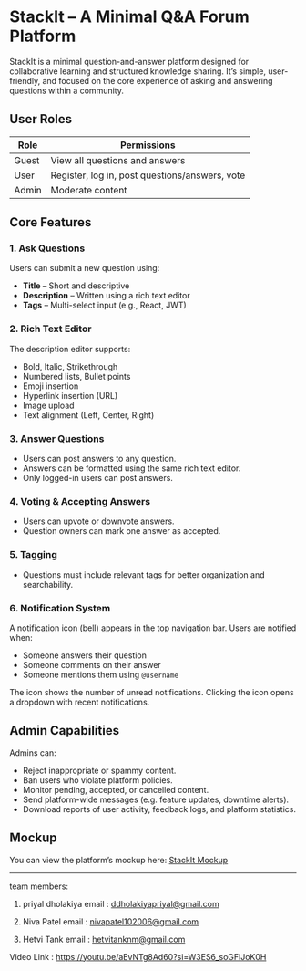 # StackIt – A Minimal Q&A Forum Platform

StackIt is a minimal question-and-answer platform designed for collaborative learning and structured knowledge sharing. It’s simple, user-friendly, and focused on the core experience of asking and answering questions within a community.

## User Roles

| Role   | Permissions                                      |
|--------|--------------------------------------------------|
| Guest  | View all questions and answers                   |
| User   | Register, log in, post questions/answers, vote   |
| Admin  | Moderate content                                 |

## Core Features

### 1. Ask Questions

Users can submit a new question using:
- **Title** – Short and descriptive
- **Description** – Written using a rich text editor
- **Tags** – Multi-select input (e.g., React, JWT)

### 2. Rich Text Editor

The description editor supports:
- Bold, Italic, Strikethrough
- Numbered lists, Bullet points
- Emoji insertion
- Hyperlink insertion (URL)
- Image upload
- Text alignment (Left, Center, Right)

### 3. Answer Questions

- Users can post answers to any question.
- Answers can be formatted using the same rich text editor.
- Only logged-in users can post answers.

### 4. Voting & Accepting Answers

- Users can upvote or downvote answers.
- Question owners can mark one answer as accepted.

### 5. Tagging

- Questions must include relevant tags for better organization and searchability.

### 6. Notification System

A notification icon (bell) appears in the top navigation bar. Users are notified when:
- Someone answers their question
- Someone comments on their answer
- Someone mentions them using `@username`

The icon shows the number of unread notifications. Clicking the icon opens a dropdown with recent notifications.

## Admin Capabilities

Admins can:
- Reject inappropriate or spammy content.
- Ban users who violate platform policies.
- Monitor pending, accepted, or cancelled content.
- Send platform-wide messages (e.g. feature updates, downtime alerts).
- Download reports of user activity, feedback logs, and platform statistics.

## Mockup

You can view the platform’s mockup here:
[StackIt Mockup](https://link.excalidraw.com/l/65VNwvy7c4X/9mhEahV0MQg)

---


team members:
1. priyal dholakiya 
   email : ddholakiyapriyal@gmail.com

2. Niva Patel
   email : nivapatel102006@gmail.com

3. Hetvi Tank
   email : hetvitanknm@gmail.com


Video Link : https://youtu.be/aEvNTg8Ad60?si=W3ES6_soGFlJoK0H
